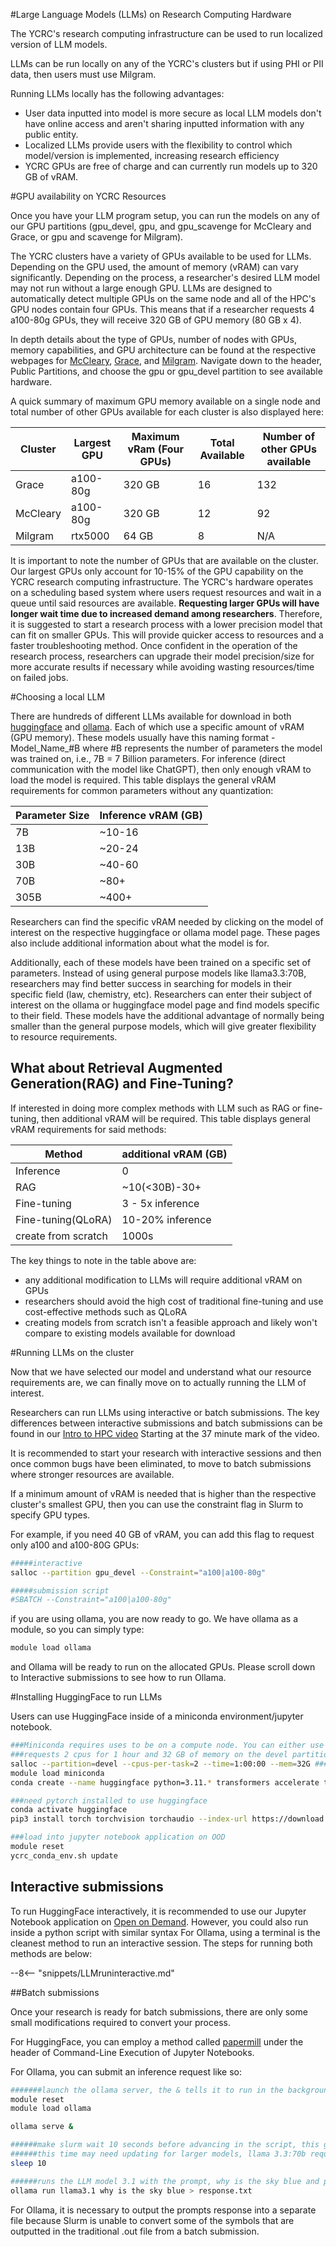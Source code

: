 #Large Language Models (LLMs) on Research Computing Hardware

The YCRC's research computing infrastructure can be used to run localized version of LLM models. 

LLMs can be run locally on any of the YCRC's clusters but if using PHI or PII data, then users must use Milgram.

Running LLMs locally has the following advantages:

 - User data inputted into model is more secure as local LLM models don't have online access and aren't sharing inputted information with any public entity.
 - Localized LLMs provide users with the flexibility to control which model/version is implemented, increasing research efficiency
 - YCRC GPUs are free of charge and can currently run models up to 320 GB of vRAM.

#GPU availability on YCRC Resources

Once you have your LLM program setup, you can run the models on any of our GPU partitions (gpu_devel, gpu, and gpu_scavenge for McCleary and Grace, or gpu and scavenge for Milgram).

The YCRC clusters have a variety of GPUs available to be used for LLMs. Depending on the GPU used, the amount of memory (vRAM) can vary significantly. Depending on the process, a researcher's desired LLM model may not run without a large enough GPU.
LLMs are designed to automatically detect multiple GPUs on the same node and all of the HPC's GPU nodes contain four GPUs. This means that if a researcher requests 4 a100-80g GPUs, they will receive 320 GB of GPU memory (80 GB x 4).

In depth details about the type of GPUs, number of nodes with GPUs, memory capabilities, and GPU architecture can be found at the respective webpages for [McCleary](https://docs.ycrc.yale.edu/clusters/mccleary/), [Grace](https://docs.ycrc.yale.edu/clusters/grace/), and [Milgram](https://docs.ycrc.yale.edu/clusters/milgram/).
Navigate down to the header, Public Partitions, and choose the gpu or gpu_devel partition to see available hardware.

A quick summary of maximum GPU memory available on a single node and total number of other GPUs available  for each cluster is also displayed here:

| Cluster      | Largest GPU  | Maximum vRam (Four GPUs) | Total Available  | Number of other GPUs available |
|--------------|--------------|--------------------------|------------------|--------------------------------|
| Grace        | a100-80g     | 320 GB                   | 16               | 132                            |
| McCleary     | a100-80g     | 320 GB                   | 12               | 92                             |
| Milgram      | rtx5000      | 64 GB                    | 8                | N/A                            | 

It is important to note the number of GPUs that are available on the cluster. Our largest GPUs only account for 10-15% of the GPU capability on the YCRC research computing infrastructure.
The YCRC's hardware operates on a scheduling based system where users request resources and wait in a queue until said resources are available. 
**Requesting larger GPUs will have longer wait time due to increased demand among researchers**. Therefore, it is suggested to start a research process with a lower precision model that
can fit on smaller GPUs. This will provide quicker access to resources and a faster troubleshooting method. Once confident in the operation of the research process, researchers can upgrade their model precision/size for more accurate results if necessary while avoiding wasting resources/time on failed jobs.

#Choosing a local LLM

There are hundreds of different LLMs available for download in both [huggingface](https://huggingface.co/models) and [ollama](https://ollama.com/search).
Each of which use a specific amount of vRAM (GPU memory). These models usually have this naming format - Model_Name_#B where #B represents the number of parameters the
model was trained on, i.e., 7B = 7 Billion parameters. For inference (direct communication with the model like ChatGPT), then only enough vRAM to load the model is required. This table displays the general vRAM requirements for common parameters without any quantization:

| Parameter Size      | Inference vRAM (GB)  |
|---------------------|----------------------|
| 7B                  | ~10-16               |
| 13B                 | ~20-24               |
| 30B                 | ~40-60               |
| 70B                 | ~80+                 |
| 305B                | ~400+                |

Researchers can find the specific vRAM needed by clicking on the model of interest on the respective huggingface or ollama model page. These pages also include additional
information about what the model is for. 

Additionally, each of these models have been trained on a specific set of parameters. Instead of using general purpose models like llama3.3:70B, researchers may find better
success in searching for models in their specific field (law, chemistry, etc). Researchers can enter their subject of interest on the ollama or huggingface model page and find
models specific to their field. These models have the additional advantage of normally being smaller than the general purpose models, which will give greater flexibility
to resource requirements.

## What about Retrieval Augmented Generation(RAG) and Fine-Tuning?

If interested in doing more complex methods with LLM such as RAG or fine-tuning, then additional vRAM will be required. This table displays general vRAM requirements for said methods:

| Method              | additional vRAM (GB) |
|---------------------|----------------------|
| Inference           | 0                    |
| RAG                 | ~10(<30B)-30+        |
| Fine-tuning         | 3 - 5x inference     |
| Fine-tuning(QLoRA)  | 10-20% inference     |
| create from scratch | 1000s

The key things to note in the table above are:

 - any additional modification to LLMs will require additional vRAM on GPUs
 - researchers should avoid the high cost of traditional fine-tuning and use cost-effective methods such as QLoRA
 - creating models from scratch isn't a feasible approach and likely won't compare to existing models available for download

#Running LLMs on the cluster

Now that we have selected our model and understand what our resource requirements are, we can finally move on to actually running the LLM of interest.

Researchers can run LLMs using interactive or batch submissions. The key differences between interactive submissions and batch submissions can be found in our [Intro to HPC video](https://www.youtube.com/watch?v=SaiXaC0jRjE)
Starting at the 37 minute mark of the video.

It is recommended to start your research with interactive sessions and then once common bugs have been eliminated, to move to batch submissions where stronger resources are available.

If a minimum amount of vRAM is needed that is higher than the respective cluster's smallest GPU, then you can use the constraint flag in Slurm to specify GPU types.

For example, if you need 40 GB of vRAM, you can add this flag to request only a100 and a100-80G GPUs:

```bash
#####interactive
salloc --partition gpu_devel --Constraint="a100|a100-80g"

#####submission script
#SBATCH --Constraint="a100|a100-80g"
```

if you are using ollama, you are now ready to go. We have ollama as a module, so you can simply type:

```bash
module load ollama
```

and Ollama will be ready to run on the allocated GPUs. Please scroll down to Interactive submissions to see how to run Ollama.

#Installing HuggingFace to run LLMs

Users can use HuggingFace inside of a miniconda environment/jupyter notebook.

```bash
###Miniconda requires uses to be on a compute node. You can either use salloc (below) or start an OOD remote desktop session
###requests 2 cpus for 1 hour and 32 GB of memory on the devel partition
salloc --partition=devel --cpus-per-task=2 --time=1:00:00 --mem=32G ###requests 2 cpus for 1 hour and 32 GB of memory on the devel partition
module load miniconda
conda create --name huggingface python=3.11.* transformers accelerate tokenizers datasets jupyter jupyterlab

###need pytorch installed to use huggingface
conda activate huggingface
pip3 install torch torchvision torchaudio --index-url https://download.pytorch.org/whl/cu124

###load into jupyter notebook application on OOD
module reset
ycrc_conda_env.sh update
```

## Interactive submissions

To run HuggingFace interactively, it is recommended to use our Jupyter Notebook application on [Open on Demand](https://docs.ycrc.yale.edu/clusters-at-yale/access/ood/). However, you could also run inside a python script with similar syntax
For Ollama, using a terminal is the cleanest method to run an interactive session. The steps for running both methods are below:

--8<-- "snippets/LLMruninteractive.md"

##Batch submissions

Once your research is ready for batch submissions, there are only some small modifications required to convert your process.

For HuggingFace, you can employ a method called [papermill](https://docs.ycrc.yale.edu/clusters-at-yale/access/ood-jupyter/) under the header of Command-Line Execution of Jupyter Notebooks.

For Ollama, you can submit an inference request like so:

```bash
#######launch the ollama server, the & tells it to run in the background, allowing the script to continue
module reset
module load ollama

ollama serve &

######make slurm wait 10 seconds before advancing in the script, this gives the necessary time to launch the LLM server
######this time may need updating for larger models, llama 3.3:70b requires 60 seconds for example
sleep 10

######runs the LLM model 3.1 with the prompt, why is the sky blue and passes the response into a file called response.txt
ollama run llama3.1 why is the sky blue > response.txt
```

For Ollama, it is necessary to output the prompts response into a separate file because Slurm is unable to convert some of the symbols that are outputted in the traditional .out file from a batch submission.

 
